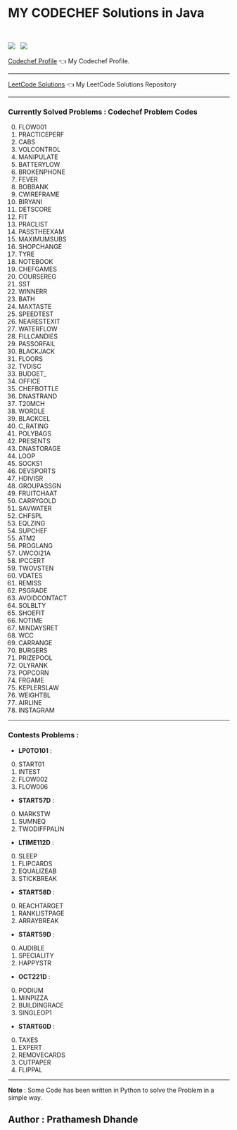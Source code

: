 # MY CODECHEF Solutions in Java
</br>

![](https://img.shields.io/badge/Language-Java_17.0.04-blue?style=flat-square&logo=java) &nbsp;
![](https://img.shields.io/badge/IDE-Eclipse_2022_06-darkgreen?style=flat-square&logo=eclipse) 

[Codechef Profile](https://www.codechef.com/users/prathamesh2003) 👈 My Codechef Profile.

---
[LeetCode Solutions]( https://github.com/PrathameshDhande22/LeetCode-Solutions) 👈 My LeetCode Solutions Repository

---

### Currently Solved Problems : Codechef Problem Codes 
0. FLOW001
1. PRACTICEPERF
2. CABS
3. VOLCONTROL
4. MANIPULATE
5. BATTERYLOW
6. BROKENPHONE
7. FEVER
8. BOBBANK
9. CWIREFRAME
10. BIRYANI
11. DETSCORE
12. FIT
13. PRACLIST
14. PASSTHEEXAM
15. MAXIMUMSUBS
16. SHOPCHANGE
17. TYRE
18. NOTEBOOK
19. CHEFGAMES
20. COURSEREG
21. SST
22. WINNERR
23. BATH
24. MAXTASTE
25. SPEEDTEST
26. NEARESTEXIT
27. WATERFLOW
28. FILLCANDIES
29. PASSORFAIL
30. BLACKJACK
31. FLOORS
32. TVDISC
33. BUDGET_
34. OFFICE
35. CHEFBOTTLE
36. DNASTRAND
37. T20MCH
38. WORDLE
39. BLACKCEL
40. C_RATING
41. POLYBAGS
42. PRESENTS
43. DNASTORAGE
44. LOOP
45. SOCKS1
46. DEVSPORTS
47. HDIVISR
48. GROUPASSGN
49. FRUITCHAAT
50. CARRYGOLD
51. SAVWATER
52. CHFSPL
53. EQLZING
54. SUPCHEF
55. ATM2
56. PROGLANG
57. UWCOI21A
58. IPCCERT
59. TWOVSTEN
60. VDATES
61. REMISS
62. PSGRADE
63. AVOIDCONTACT
64. SOLBLTY
65. SHOEFIT
66. NOTIME
67. MINDAYSRET
68. WCC
69. CARRANGE
70. BURGERS
71. PRIZEPOOL
72. OLYRANK
73. POPCORN
74. FRGAME
75. KEPLERSLAW
76. WEIGHTBL
77. AIRLINE
78. INSTAGRAM
---

### Contests Problems :
- **LP0TO101** :
0. START01
1. INTEST
2. FLOW002
3. FLOW006
- **START57D** :
0. MARKSTW
1. SUMNEQ
2. TWODIFFPALIN
- **LTIME112D** :
0. SLEEP
1. FLIPCARDS
2. EQUALIZEAB
3. STICKBREAK
- **START58D** : 
0. REACHTARGET
1. RANKLISTPAGE
2. ARRAYBREAK
- **START59D** :
0. AUDIBLE
1. SPECIALITY
2. HAPPYSTR
- **OCT221D** :
0. PODIUM
1. MINPIZZA
2. BUILDINGRACE
3. SINGLEOP1
- **START60D** :
0. TAXES
1. EXPERT
2. REMOVECARDS
3. CUTPAPER
4. FLIPPAL

---

**Note** : Some Code has been written in Python to solve the Problem in a simple way.</br> 

## Author : Prathamesh Dhande